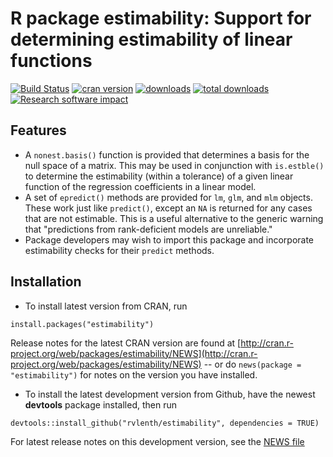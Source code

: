 R package **estimability**: Support for determining estimability of linear functions
====

[![Build Status](https://travis-ci.org/rvlenth/estimability.svg?branch=master)](https://travis-ci.org/rvlenth/estimability)
[![cran version](http://www.r-pkg.org/badges/version/estimability)](https://cran.r-project.org/package=estimability)
[![downloads](http://cranlogs.r-pkg.org/badges/estimability)](http://cranlogs.r-pkg.org/badges/estimability)
[![total downloads](http://cranlogs.r-pkg.org/badges/grand-total/estimability)](http://cranlogs.r-pkg.org/badges/grand-total/estimability)
[![Research software impact](http://depsy.org/api/package/cran/estimability/badge.svg)](http://depsy.org/package/r/estimability)


## Features
* A `nonest.basis()` function is provided that determines a basis for the null space of a matrix. This may be used in conjunction with `is.estble()` to determine the estimability (within a tolerance) of a given linear function of the regression coefficients in a linear model.
* A set of `epredict()` methods are provided for `lm`, `glm`, and `mlm` objects. These work just like `predict()`, except an `NA` is returned for any cases that are not estimable. This is a useful alternative to the generic warning that "predictions from rank-deficient models are unreliable."
* Package developers may wish to import this package and incorporate estimability checks for their `predict` methods.

## Installation
* To install latest version from CRAN, run 
```
install.packages("estimability")
```
Release notes for the latest CRAN version are found at [http://cran.r-project.org/web/packages/estimability/NEWS](http://cran.r-project.org/web/packages/estimability/NEWS) -- or do `news(package = "estimability")` for notes on the version you have installed.

* To install the latest development version from Github, have the newest **devtools** package installed, then run
```
devtools::install_github("rvlenth/estimability", dependencies = TRUE)
```
For latest release notes on this development version, see the [NEWS file](https://github.com/rvlenth/estimability/blob/master/inst/NEWS)
